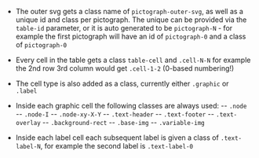 
- The outer svg gets a class name of `pictograph-outer-svg`, as well as a unique id and class per pictograph. The unique can be provided via the `table-id` parameter, or it is auto generated to be `pictograph-N` - for example the first pictograph will have an id of `pictograph-0` and a class of `pictograph-0`

- Every cell in the table gets a class `table-cell` and `.cell-N-N` for example the 2nd row 3rd column would get `.cell-1-2` (0-based numbering!)

- The cell type is also added as a class, currently either `.graphic` or `.label`

- Inside each graphic cell the following classes are always used:
-- `.node`
-- `.node-I`
-- `.node-xy-X-Y`
-- `.text-header`
-- `.text-footer`
-- `.text-overlay`
-- `.background-rect`
-- `.base-img`
-- `.variable-img`

- Inside each label cell each subsequent label is given a class of `.text-label-N`, for example the second label is `.text-label-0`
